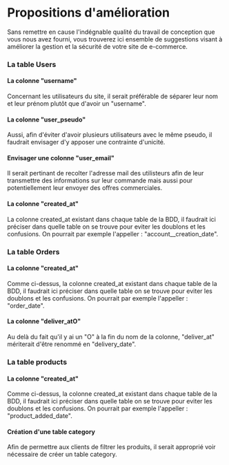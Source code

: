 # Propositions d'amélioration

Sans remettre en cause l'indégnable qualité du travail de conception que vous nous avez fourni, vous trouverez ici ensemble de suggestions visant à améliorer la gestion et la sécurité de votre site de e-commerce. 

### La table Users

#### La colonne "username"

Concernant les utilisateurs du site, il serait préférable de séparer leur nom et leur prénom plutôt que d'avoir un "username". 

#### La colonne "user_pseudo"

Aussi, afin d'éviter d'avoir plusieurs utilisateurs avec le même pseudo, il faudrait envisager d'y apposer une contrainte d'unicité. 

#### Envisager une colonne "user_email" 

Il serait pertinant de recolter l'adresse mail des utilisteurs afin de leur transmettre des informations sur leur commande mais aussi pour potentiellement leur envoyer des offres commerciales.

#### La colonne "created_at" 

La colonne created_at existant dans chaque table de la BDD, il faudrait ici préciser dans quelle table on se trouve pour eviter les doublons et les confusions. On pourrait par exemple l'appeller : "account__creation_date".

### La table Orders 

#### La colonne "created_at" 

Comme ci-dessus, la colonne created_at existant dans chaque table de la BDD, il faudrait ici préciser dans quelle table on se trouve pour eviter les doublons et les confusions. On pourrait par exemple l'appeller : "order_date".

#### La colonne "deliver_atO"

Au delà du fait qu'il y ai un "O" à la fin du nom de la colonne, "deliver_at" mériterait d'être renommé en "delivery_date". 

### La table products 

#### La colonne "created_at"

Comme ci-dessus, la colonne created_at existant dans chaque table de la BDD, il faudrait ici préciser dans quelle table on se trouve pour eviter les doublons et les confusions. On pourrait par exemple l'appeller : "product_added_date".

#### Création d'une table category

Afin de permettre aux clients de filtrer les produits, il serait approprié voir nécessaire de créer un table category.